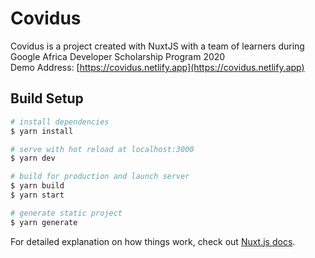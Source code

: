 # Covidus
Covidus is a project created with NuxtJS with a team of learners during Google Africa Developer Scholarship Program 2020  
Demo Address: [https://covidus.netlify.app](https://covidus.netlify.app)

## Build Setup

```bash
# install dependencies
$ yarn install

# serve with hot reload at localhost:3000
$ yarn dev

# build for production and launch server
$ yarn build
$ yarn start

# generate static project
$ yarn generate
```

For detailed explanation on how things work, check out [Nuxt.js docs](https://nuxtjs.org).
